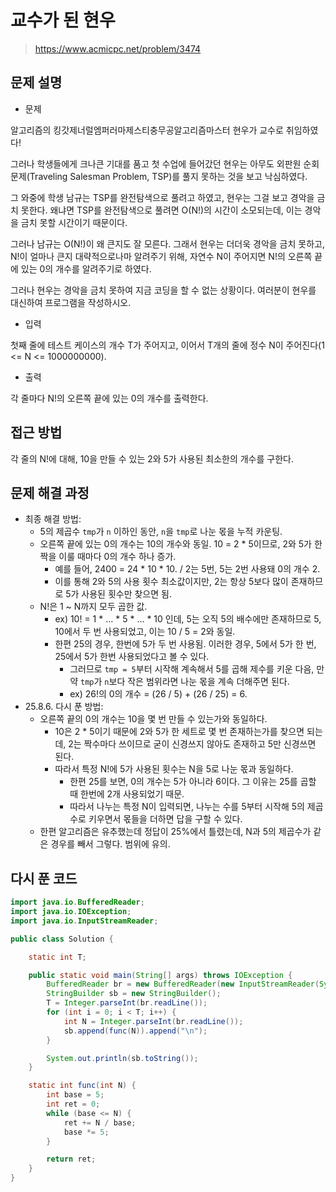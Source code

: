 # 교수가 된 현우

> https://www.acmicpc.net/problem/3474

## 문제 설명

- 문제

알고리즘의 킹갓제너럴엠퍼러마제스티충무공알고리즘마스터 현우가 교수로 취임하였다!

그러나 학생들에게 크나큰 기대를 품고 첫 수업에 들어갔던 현우는 아무도 외판원 순회 문제(Traveling Salesman Problem, TSP)를 풀지 못하는 것을 보고 낙심하였다.

그 와중에 학생 남규는 TSP를 완전탐색으로 풀려고 하였고, 현우는 그걸 보고 경악을 금치 못한다. 왜냐면 TSP를 완전탐색으로 풀려면 O(N!)의 시간이 소모되는데, 이는 경악을 금치 못할 시간이기 때문이다.

그러나 남규는 O(N!)이 왜 큰지도 잘 모른다. 그래서 현우는 더더욱 경악을 금치 못하고, N!이 얼마나 큰지 대략적으로나마 알려주기 위해, 자연수 N이 주어지면 N!의 오른쪽 끝에 있는 0의 개수를 알려주기로
하였다.

그러나 현우는 경악을 금치 못하여 지금 코딩을 할 수 없는 상황이다. 여러분이 현우를 대신하여 프로그램을 작성하시오.

- 입력

첫째 줄에 테스트 케이스의 개수 T가 주어지고, 이어서 T개의 줄에 정수 N이 주어진다(1 <= N <= 1000000000).

- 출력

각 줄마다 N!의 오른쪽 끝에 있는 0의 개수를 출력한다.

## 접근 방법

각 줄의 N!에 대해, 10을 만들 수 있는 2와 5가 사용된 최소한의 개수를 구한다.

## 문제 해결 과정

- 최종 해결 방법:
    - 5의 제곱수 `tmp`가 `n` 이하인 동안, `n`을 `tmp`로 나눈 몫을 누적 카운팅.
    - 오른쪽 끝에 있는 0의 개수는 10의 개수와 동일. 10 = 2 * 5이므로, 2와 5가 한 짝을 이룰 때마다 0의 개수 하나 증가.
        - 예를 들어, 2400 = 24 * 10 * 10. / 2는 5번, 5는 2번 사용돼 0의 개수 2.
        - 이를 통해 2와 5의 사용 횟수 최소값이지만, 2는 항상 5보다 많이 존재하므로 5가 사용된 횟수만 찾으면 됨.
    - N!은 1 ~ N까지 모두 곱한 값.
        - ex) 10! = 1 * ... * 5 * ... * 10 인데, 5는 오직 5의 배수에만 존재하므로 5, 10에서 두 번 사용되었고, 이는 10 / 5 = 2와 동일.
        - 한편 25의 경우, 한번에 5가 두 번 사용됨. 이러한 경우, 5에서 5가 한 번, 25에서 5가 한번 사용되었다고 볼 수 있다.
            - 그러므로 `tmp = 5`부터 시작해 계속해서 5를 곱해 제수를 키운 다음, 만약 `tmp`가 `n`보다 작은 범위라면 나눈 몫을 계속 더해주면 된다.
            - ex) 26!의 0의 개수 = (26 / 5) + (26 / 25) = 6.
- 25.8.6. 다시 푼 방법:
    - 오른쪽 끝의 0의 개수는 10을 몇 번 만들 수 있는가와 동일하다.
        - 10은 2 * 5이기 때문에 2와 5가 한 세트로 몇 번 존재하는가를 찾으면 되는데, 2는 짝수마다 쓰이므로 굳이 신경쓰지 않아도 존재하고 5만 신경쓰면 된다.
        - 따라서 특정 N!에 5가 사용된 횟수는 N을 5로 나눈 몫과 동일하다.
            - 한편 25를 보면, 0의 개수는 5가 아니라 6이다. 그 이유는 25를 곱할 때 한번에 2개 사용되었기 때문.
            - 따라서 나누는 특정 N이 입력되면, 나누는 수를 5부터 시작해 5의 제곱수로 키우면서 몫들을 더하면 답을 구할 수 있다.
    - 한편 알고리즘은 유추했는데 정답이 25%에서 틀렸는데, N과 5의 제곱수가 같은 경우를 빼서 그렇다. 범위에 유의.

## 다시 푼 코드

```java
import java.io.BufferedReader;
import java.io.IOException;
import java.io.InputStreamReader;

public class Solution {

    static int T;

    public static void main(String[] args) throws IOException {
        BufferedReader br = new BufferedReader(new InputStreamReader(System.in));
        StringBuilder sb = new StringBuilder();
        T = Integer.parseInt(br.readLine());
        for (int i = 0; i < T; i++) {
            int N = Integer.parseInt(br.readLine());
            sb.append(func(N)).append("\n");
        }

        System.out.println(sb.toString());
    }

    static int func(int N) {
        int base = 5;
        int ret = 0;
        while (base <= N) {
            ret += N / base;
            base *= 5;
        }

        return ret;
    }
}
```